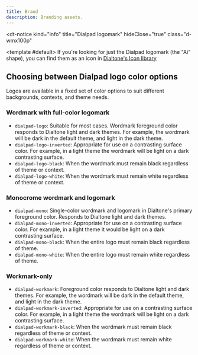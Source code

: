 ```yaml
---
title: Brand
description: Branding assets.
---
```


<dt-notice
  kind="info"
  title="Dialpad logomark"
  hideClose="true"
  class="d-wmx100p"
>
  <template #default>
    If you're looking for just the Dialpad logomark (the "Ai" shape), you can find them as an icon in <a class="d-link d-link--muted" href="/design/icons/?search=dialpad-ai">Dialtone's Icon library</a>
  </template>
</dt-notice>

<icons illustration kind="brand-logos" size="large"></icons>

## Choosing between Dialpad logo color options

<!-- This is temporary, and should be replaced in a more visual nature — possibly as part of the would-be Brand section. -->

Logos are available in a fixed set of color options to suit different backgrounds, contexts, and theme needs.

### Wordmark with full-color logomark

* `dialpad-logo`: Suitable for most cases. Wordmark foreground color responds to Dialtone light and dark themes. For example, the wordmark will be dark in the default theme, and light in the dark theme.
* `dialpad-logo-inverted`: Appropriate for use on a contrasting surface color. For example, in a light theme the wordmark will be light on a dark contrasting surface.
* `dialpad-logo-black`: When the wordmark must remain black regardless of theme or context.
* `dialpad-logo-white`: When the wordmark must remain white regardless of theme or context.

### Monocrome wordmark and logomark

* `dialpad-mono`: Single-color wordmark and logomark in Dialtone's primary foreground color. Responds to Dialtone light and dark themes.
* `dialpad-mono-inverted`: Appropriate for use on a contrasting surface color. For example, in a light theme it would be light on a dark contrasting surface.
* `dialpad-mono-black`: When the entire logo must remain black regardless of theme.
* `dialpad-mono-white`: When the entire logo must remain white regardless of theme.

### Workmark-only

* `dialpad-workmark`: Foreground color responds to Dialtone light and dark themes. For example, the wordmark will be dark in the default theme, and light in the dark theme.
* `dialpad-workmark-inverted`: Appropriate for use on a contrasting surface color. For example, in a light theme the wordmark will be light on a dark contrasting surface.
* `dialpad-workmark-black`: When the wordmark must remain black regardless of theme or context.
* `dialpad-workmark-white`: When the wordmark must remain white regardless of theme or context.

<script setup>
// import { useRouter } from 'vue-router';

// const router = useRouter();

// router.push({ name: 'icons', path: '/design/icons' });

</script>
